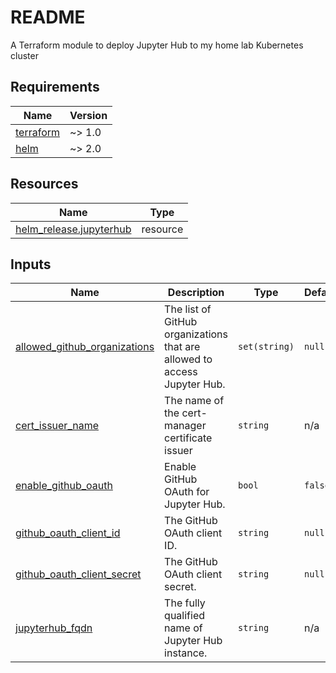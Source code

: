 # README
A Terraform module to deploy Jupyter Hub to my home lab Kubernetes cluster

<!-- BEGIN_TF_DOCS -->
## Requirements

| Name | Version |
|------|---------|
| <a name="requirement_terraform"></a> [terraform](#requirement\_terraform) | ~> 1.0 |
| <a name="requirement_helm"></a> [helm](#requirement\_helm) | ~> 2.0 |

## Resources

| Name | Type |
|------|------|
| [helm_release.jupyterhub](https://registry.terraform.io/providers/hashicorp/helm/latest/docs/resources/release) | resource |

## Inputs

| Name | Description | Type | Default | Required |
|------|-------------|------|---------|:--------:|
| <a name="input_allowed_github_organizations"></a> [allowed\_github\_organizations](#input\_allowed\_github\_organizations) | The list of GitHub organizations that are allowed to access Jupyter Hub. | `set(string)` | `null` | no |
| <a name="input_cert_issuer_name"></a> [cert\_issuer\_name](#input\_cert\_issuer\_name) | The name of the cert-manager certificate issuer | `string` | n/a | yes |
| <a name="input_enable_github_oauth"></a> [enable\_github\_oauth](#input\_enable\_github\_oauth) | Enable GitHub OAuth for Jupyter Hub. | `bool` | `false` | no |
| <a name="input_github_oauth_client_id"></a> [github\_oauth\_client\_id](#input\_github\_oauth\_client\_id) | The GitHub OAuth client ID. | `string` | `null` | no |
| <a name="input_github_oauth_client_secret"></a> [github\_oauth\_client\_secret](#input\_github\_oauth\_client\_secret) | The GitHub OAuth client secret. | `string` | `null` | no |
| <a name="input_jupyterhub_fqdn"></a> [jupyterhub\_fqdn](#input\_jupyterhub\_fqdn) | The fully qualified name of Jupyter Hub instance. | `string` | n/a | yes |
<!-- END_TF_DOCS -->